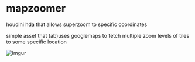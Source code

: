 # mapzoomer
houdini hda that allows superzoom to specific coordinates

simple asset that (ab)uses googlemaps to fetch multiple zoom levels of tiles to some specific location

![Imgur](https://i.imgur.com/SAccM3A.gif)
